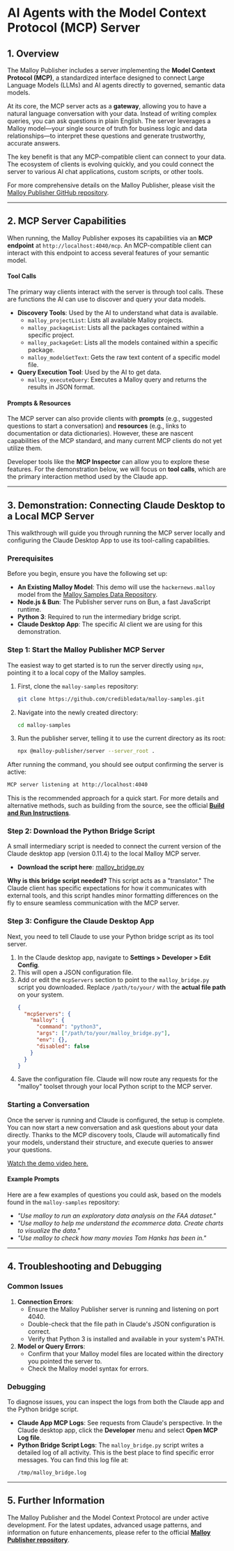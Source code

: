 # AI Agents with the Model Context Protocol (MCP) Server

## 1. Overview

The Malloy Publisher includes a server implementing the **Model Context Protocol (MCP)**, a standardized interface designed to connect Large Language Models (LLMs) and AI agents directly to governed, semantic data models.

At its core, the MCP server acts as a **gateway**, allowing you to have a natural language conversation with your data. Instead of writing complex queries, you can ask questions in plain English. The server leverages a Malloy model—your single source of truth for business logic and data relationships—to interpret these questions and generate trustworthy, accurate answers.

The key benefit is that any MCP-compatible client can connect to your data. The ecosystem of clients is evolving quickly, and you could connect the server to various AI chat applications, custom scripts, or other tools.

For more comprehensive details on the Malloy Publisher, please visit the [Malloy Publisher GitHub repository](https://github.com/malloydata/publisher).

---

## 2. MCP Server Capabilities

When running, the Malloy Publisher exposes its capabilities via an **MCP endpoint** at `http://localhost:4040/mcp`. An MCP-compatible client can interact with this endpoint to access several features of your semantic model.

#### Tool Calls

The primary way clients interact with the server is through tool calls. These are functions the AI can use to discover and query your data models.

* **Discovery Tools**: Used by the AI to understand what data is available.
    * `malloy_projectList`: Lists all available Malloy projects.
    * `malloy_packageList`: Lists all the packages contained within a specific project.
    * `malloy_packageGet`: Lists all the models contained within a specific package.
    * `malloy_modelGetText`: Gets the raw text content of a specific model file.
* **Query Execution Tool**: Used by the AI to get data.
    * `malloy_executeQuery`: Executes a Malloy query and returns the results in JSON format.

#### Prompts & Resources

The MCP server can also provide clients with **prompts** (e.g., suggested questions to start a conversation) and **resources** (e.g., links to documentation or data dictionaries). However, these are nascent capabilities of the MCP standard, and many current MCP clients do not yet utilize them.

Developer tools like the **MCP Inspector** can allow you to explore these features. For the demonstration below, we will focus on **tool calls**, which are the primary interaction method used by the Claude app.

---

## 3. Demonstration: Connecting Claude Desktop to a Local MCP Server

This walkthrough will guide you through running the MCP server locally and configuring the Claude Desktop App to use its tool-calling capabilities.

### Prerequisites

Before you begin, ensure you have the following set up:

* **An Existing Malloy Model**: This demo will use the `hackernews.malloy` model from the [Malloy Samples Data Repository](https://github.com/malloydata/malloy-samples).
* **Node.js & Bun**: The Publisher server runs on Bun, a fast JavaScript runtime.
* **Python 3**: Required to run the intermediary bridge script.
* **Claude Desktop App**: The specific AI client we are using for this demonstration. 

### Step 1: Start the Malloy Publisher MCP Server

The easiest way to get started is to run the server directly using `npx`, pointing it to a local copy of the Malloy samples.

1.  First, clone the `malloy-samples` repository:
    ```bash
    git clone https://github.com/credibledata/malloy-samples.git
    ```
2.  Navigate into the newly created directory:
    ```bash
    cd malloy-samples
    ```
3.  Run the publisher server, telling it to use the current directory as its root:
    ```bash
    npx @malloy-publisher/server --server_root .
    ```

After running the command, you should see output confirming the server is active:

```bash
MCP server listening at http://localhost:4040
```

This is the recommended approach for a quick start. For more details and alternative methods, such as building from the source, see the official **[Build and Run Instructions](https://github.com/malloydata/publisher?tab=readme-ov-file#build-and-run-instructions)**.

### Step 2: Download the Python Bridge Script

A small intermediary script is needed to connect the current version of the Claude desktop app (version 0.11.4) to the local Malloy MCP server.

* **Download the script here**: [malloy_bridge.py](https://raw.githubusercontent.com/malloydata/publisher/main/packages/server/dxt/malloy_bridge.py)

**Why is this bridge script needed?** This script acts as a "translator." The Claude client has specific expectations for how it communicates with external tools, and this script handles minor formatting differences on the fly to ensure seamless communication with the MCP server.

### Step 3: Configure the Claude Desktop App

Next, you need to tell Claude to use your Python bridge script as its tool server.

1.  In the Claude desktop app, navigate to **Settings > Developer > Edit Config**. 
2.  This will open a JSON configuration file.
3.  Add or edit the `mcpServers` section to point to the `malloy_bridge.py` script you downloaded. Replace `/path/to/your/` with the **actual file path** on your system.
    ```json
    {
      "mcpServers": {
        "malloy": {
          "command": "python3",
          "args": ["/path/to/your/malloy_bridge.py"],
          "env": {},
          "disabled": false
        }
      }
    }
    ```
4.  Save the configuration file. Claude will now route any requests for the "malloy" toolset through your local Python script to the MCP server.

### Starting a Conversation

Once the server is running and Claude is configured, the setup is complete. You can now start a new conversation and ask questions about your data directly. Thanks to the MCP discovery tools, Claude will automatically find your models, understand their structure, and execute queries to answer your questions.

[Watch the demo video here.](https://www.loom.com/share/fcc5112ac1ca4bf78bee0985f1cd31be)

#### Example Prompts

Here are a few examples of questions you could ask, based on the models found in the `malloy-samples` repository:

* *"Use malloy to run an exploratory data analysis on the FAA dataset."*
* *"Use malloy to help me understand the ecommerce data. Create charts to visualize the data."*
* *"Use malloy to check how many movies Tom Hanks has been in."*

---

## 4. Troubleshooting and Debugging

### Common Issues

1.  **Connection Errors**:
    * Ensure the Malloy Publisher server is running and listening on port 4040.
    * Double-check that the file path in Claude's JSON configuration is correct.
    * Verify that Python 3 is installed and available in your system's PATH.
2.  **Model or Query Errors**:
    * Confirm that your Malloy model files are located within the directory you pointed the server to.
    * Check the Malloy model syntax for errors.

### Debugging

To diagnose issues, you can inspect the logs from both the Claude app and the Python bridge script.

* **Claude App MCP Logs**: See requests from Claude's perspective. In the Claude desktop app, click the **Developer** menu and select **Open MCP Log file**.
* **Python Bridge Script Logs**: The `malloy_bridge.py` script writes a detailed log of all activity. This is the best place to find specific error messages. You can find this log file at:
    ```
    /tmp/malloy_bridge.log
    ```

---

## 5. Further Information

The Malloy Publisher and the Model Context Protocol are under active development. For the latest updates, advanced usage patterns, and information on future enhancements, please refer to the official **[Malloy Publisher repository](https://github.com/malloydata/publisher)**.